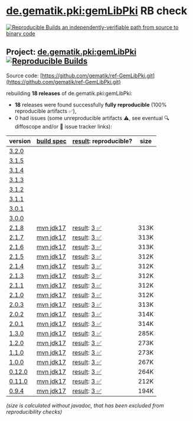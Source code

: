 [de.gematik.pki:gemLibPki](https://central.sonatype.com/artifact/de.gematik.pki/gemLibPki/versions) RB check
=======

[![Reproducible Builds](https://reproducible-builds.org/images/logos/rb.svg) an independently-verifiable path from source to binary code](https://reproducible-builds.org/)

## Project: [de.gematik.pki:gemLibPki](https://central.sonatype.com/artifact/de.gematik.pki/gemLibPki/versions) [![Reproducible Builds](https://img.shields.io/endpoint?url=https://raw.githubusercontent.com/jvm-repo-rebuild/reproducible-central/master/content/de/gematik/pki/gemLibPki/badge.json)](https://github.com/jvm-repo-rebuild/reproducible-central/blob/master/content/de/gematik/pki/gemLibPki/README.md)

Source code: [https://github.com/gematik/ref-GemLibPki.git](https://github.com/gematik/ref-GemLibPki.git)

rebuilding **18 releases** of de.gematik.pki:gemLibPki:
- **18** releases were found successfully **fully reproducible** (100% reproducible artifacts :white_check_mark:),
- 0 had issues (some unreproducible artifacts :warning:, see eventual :mag: diffoscope and/or :memo: issue tracker links):

| version | [build spec](/BUILDSPEC.md) | [result](https://reproducible-builds.org/docs/jvm/): reproducible? | size |
| -- | --------- | ------ | -- |
| [3.2.0](https://central.sonatype.com/artifact/de.gematik.pki/gemLibPki/3.2.0/pom) | | | |
| [3.1.5](https://central.sonatype.com/artifact/de.gematik.pki/gemLibPki/3.1.5/pom) | | | |
| [3.1.4](https://central.sonatype.com/artifact/de.gematik.pki/gemLibPki/3.1.4/pom) | | | |
| [3.1.3](https://central.sonatype.com/artifact/de.gematik.pki/gemLibPki/3.1.3/pom) | | | |
| [3.1.2](https://central.sonatype.com/artifact/de.gematik.pki/gemLibPki/3.1.2/pom) | | | |
| [3.1.1](https://central.sonatype.com/artifact/de.gematik.pki/gemLibPki/3.1.1/pom) | | | |
| [3.0.1](https://central.sonatype.com/artifact/de.gematik.pki/gemLibPki/3.0.1/pom) | | | |
| [3.0.0](https://central.sonatype.com/artifact/de.gematik.pki/gemLibPki/3.0.0/pom) | | | |
| [2.1.8](https://central.sonatype.com/artifact/de.gematik.pki/gemLibPki/2.1.8/pom) | [mvn jdk17](gemLibPki-2.1.8.buildspec) | [result](gemLibPki-2.1.8.buildinfo): [3 :white_check_mark: ](gemLibPki-2.1.8.buildcompare) | 313K |
| [2.1.7](https://central.sonatype.com/artifact/de.gematik.pki/gemLibPki/2.1.7/pom) | [mvn jdk17](gemLibPki-2.1.7.buildspec) | [result](gemLibPki-2.1.7.buildinfo): [3 :white_check_mark: ](gemLibPki-2.1.7.buildcompare) | 313K |
| [2.1.6](https://central.sonatype.com/artifact/de.gematik.pki/gemLibPki/2.1.6/pom) | [mvn jdk17](gemLibPki-2.1.6.buildspec) | [result](gemLibPki-2.1.6.buildinfo): [3 :white_check_mark: ](gemLibPki-2.1.6.buildcompare) | 313K |
| [2.1.5](https://central.sonatype.com/artifact/de.gematik.pki/gemLibPki/2.1.5/pom) | [mvn jdk17](gemLibPki-2.1.5.buildspec) | [result](gemLibPki-2.1.5.buildinfo): [3 :white_check_mark: ](gemLibPki-2.1.5.buildcompare) | 312K |
| [2.1.4](https://central.sonatype.com/artifact/de.gematik.pki/gemLibPki/2.1.4/pom) | [mvn jdk17](gemLibPki-2.1.4.buildspec) | [result](gemLibPki-2.1.4.buildinfo): [3 :white_check_mark: ](gemLibPki-2.1.4.buildcompare) | 312K |
| [2.1.3](https://central.sonatype.com/artifact/de.gematik.pki/gemLibPki/2.1.3/pom) | [mvn jdk17](gemLibPki-2.1.3.buildspec) | [result](gemLibPki-2.1.3.buildinfo): [3 :white_check_mark: ](gemLibPki-2.1.3.buildcompare) | 312K |
| [2.1.1](https://central.sonatype.com/artifact/de.gematik.pki/gemLibPki/2.1.1/pom) | [mvn jdk17](gemLibPki-2.1.1.buildspec) | [result](gemLibPki-2.1.1.buildinfo): [3 :white_check_mark: ](gemLibPki-2.1.1.buildcompare) | 312K |
| [2.1.0](https://central.sonatype.com/artifact/de.gematik.pki/gemLibPki/2.1.0/pom) | [mvn jdk17](gemLibPki-2.1.0.buildspec) | [result](gemLibPki-2.1.0.buildinfo): [3 :white_check_mark: ](gemLibPki-2.1.0.buildcompare) | 312K |
| [2.0.3](https://central.sonatype.com/artifact/de.gematik.pki/gemLibPki/2.0.3/pom) | [mvn jdk17](gemLibPki-2.0.3.buildspec) | [result](gemLibPki-2.0.3.buildinfo): [3 :white_check_mark: ](gemLibPki-2.0.3.buildcompare) | 313K |
| [2.0.2](https://central.sonatype.com/artifact/de.gematik.pki/gemLibPki/2.0.2/pom) | [mvn jdk17](gemLibPki-2.0.2.buildspec) | [result](gemLibPki-2.0.2.buildinfo): [3 :white_check_mark: ](gemLibPki-2.0.2.buildcompare) | 314K |
| [2.0.1](https://central.sonatype.com/artifact/de.gematik.pki/gemLibPki/2.0.1/pom) | [mvn jdk17](gemLibPki-2.0.1.buildspec) | [result](gemLibPki-2.0.1.buildinfo): [3 :white_check_mark: ](gemLibPki-2.0.1.buildcompare) | 314K |
| [1.3.0](https://central.sonatype.com/artifact/de.gematik.pki/gemLibPki/1.3.0/pom) | [mvn jdk17](gemLibPki-1.3.0.buildspec) | [result](gemLibPki-1.3.0.buildinfo): [3 :white_check_mark: ](gemLibPki-1.3.0.buildcompare) | 285K |
| [1.2.0](https://central.sonatype.com/artifact/de.gematik.pki/gemLibPki/1.2.0/pom) | [mvn jdk17](gemLibPki-1.2.0.buildspec) | [result](gemLibPki-1.2.0.buildinfo): [3 :white_check_mark: ](gemLibPki-1.2.0.buildcompare) | 273K |
| [1.1.0](https://central.sonatype.com/artifact/de.gematik.pki/gemLibPki/1.1.0/pom) | [mvn jdk17](gemLibPki-1.1.0.buildspec) | [result](gemLibPki-1.1.0.buildinfo): [3 :white_check_mark: ](gemLibPki-1.1.0.buildcompare) | 273K |
| [1.0.0](https://central.sonatype.com/artifact/de.gematik.pki/gemLibPki/1.0.0/pom) | [mvn jdk17](gemLibPki-1.0.0.buildspec) | [result](gemLibPki-1.0.0.buildinfo): [3 :white_check_mark: ](gemLibPki-1.0.0.buildcompare) | 267K |
| [0.12.0](https://central.sonatype.com/artifact/de.gematik.pki/gemLibPki/0.12.0/pom) | [mvn jdk17](gemLibPki-0.12.0.buildspec) | [result](gemLibPki-0.12.0.buildinfo): [3 :white_check_mark: ](gemLibPki-0.12.0.buildcompare) | 264K |
| [0.11.0](https://central.sonatype.com/artifact/de.gematik.pki/gemLibPki/0.11.0/pom) | [mvn jdk17](gemLibPki-0.11.0.buildspec) | [result](gemLibPki-0.11.0.buildinfo): [3 :white_check_mark: ](gemLibPki-0.11.0.buildcompare) | 212K |
| [0.9.4](https://central.sonatype.com/artifact/de.gematik.pki/gemLibPki/0.9.4/pom) | [mvn jdk17](gemLibPki-0.9.4.buildspec) | [result](gemLibPki-0.9.4.buildinfo): [3 :white_check_mark: ](gemLibPki-0.9.4.buildcompare) | 194K |

<i>(size is calculated without javadoc, that has been excluded from reproducibility checks)</i>

